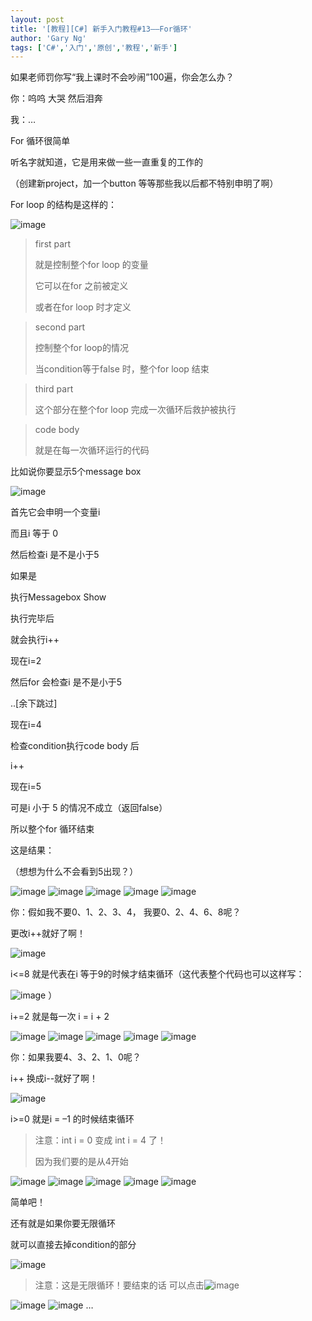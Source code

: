```yaml
---
layout: post
title: '[教程][C#] 新手入门教程#13——For循环'
author: 'Gary Ng'
tags: ['C#','入门','原创','教程','新手']
---
```


如果老师罚你写“我上课时不会吵闹”100遍，你会怎么办？

你：呜呜 大哭 然后泪奔

我：…

For 循环很简单

听名字就知道，它是用来做一些一直重复的工作的

 

（创建新project，加一个button 等等那些我以后都不特别申明了啊）

 

For loop 的结构是这样的：

![image](http://lh6.ggpht.com/-o73uy3lmuNY/UoopII3nuuI/AAAAAAAAGAU/nFYOLIBoeu8/image_thumb%25255B1%25255D.png?imgmax=800)

 

> first part
> 
> 就是控制整个for loop 的变量
> 
> 它可以在for 之前被定义
> 
> 或者在for loop 时才定义

 

> second part
> 
> 控制整个for loop的情况
> 
> 当condition等于false 时，整个for loop 结束

 

> third part
> 
> 这个部分在整个for loop 完成一次循环后救护被执行
> 
>  

> code body
> 
> 就是在每一次循环运行的代码

 

比如说你要显示5个message box

![image](http://lh6.ggpht.com/-sDT8Z3-EWww/UoopJlgVu3I/AAAAAAAAGAk/lIPeBpcjS1s/image_thumb%25255B2%25255D.png?imgmax=800)

首先它会申明一个变量i

而且i 等于 0

然后检查i 是不是小于5

如果是

执行Messagebox Show

执行完毕后

就会执行i++

 

现在i=2

然后for 会检查i 是不是小于5

..[余下跳过]

 

现在i=4

检查condition执行code body 后

i++

 

现在i=5

可是i 小于 5 的情况不成立（返回false）

所以整个for 循环结束

 

这是结果：

（想想为什么不会看到5出现？）

![image](http://lh3.ggpht.com/-MkRNdQNO2qA/UoopLsoO8WI/AAAAAAAAGA0/PkiBea3-ACI/image_thumb%25255B3%25255D.png?imgmax=800) ![image](http://lh5.ggpht.com/-cym0PUcIrWY/UoopNmIQBxI/AAAAAAAAGBE/ISLkud6JXJM/image_thumb%25255B4%25255D.png?imgmax=800) ![image](http://lh5.ggpht.com/-OqXMjd-pEio/UoopPv20OYI/AAAAAAAAGBU/b_xouijhDVw/image_thumb%25255B5%25255D.png?imgmax=800) ![image](http://lh4.ggpht.com/-7Uk6H2eZje0/UoopRHkZ-ZI/AAAAAAAAGBk/2eQoDbyaibY/image_thumb%25255B6%25255D.png?imgmax=800) ![image](http://lh5.ggpht.com/-baUuNRsuZs4/UoopTDN6gwI/AAAAAAAAGB0/2Cnes_fmsf4/image_thumb%25255B7%25255D.png?imgmax=800)

 

你：假如我不要0、1、2、3、4， 我要0、2、4、6、8呢？

更改i++就好了啊！

![image](http://lh4.ggpht.com/-PMjAlnrVtXY/UoopVNNJstI/AAAAAAAAGCE/fuVoDStAumY/image_thumb%25255B12%25255D.png?imgmax=800)

i<=8 就是代表在i 等于9的时候才结束循环（这代表整个代码也可以这样写：

![image](http://lh6.ggpht.com/-hUpn4N6M3hI/UoopWq1Z_aI/AAAAAAAAGCU/r8J4mlz4p64/image_thumb%25255B13%25255D.png?imgmax=800) ）

i+=2 就是每一次 i = i + 2

![image](http://lh4.ggpht.com/-92YmTapQsUg/UoopYoqDmXI/AAAAAAAAGCk/unbgin1UAhw/image_thumb%25255B10%25255D.png?imgmax=800) ![image](http://lh4.ggpht.com/-bROfjyUlVnA/UoopaPFpR0I/AAAAAAAAGC0/ZooyiOhh7H4/image_thumb%25255B11%25255D.png?imgmax=800) ![image](http://lh5.ggpht.com/-RMK6nwcHE-E/Uoopb6HTjhI/AAAAAAAAGDE/mQeGPT-L2o4/image_thumb%25255B15%25255D.png?imgmax=800) ![image](http://lh5.ggpht.com/-rGduVAeTdE4/UoopdjJ0a2I/AAAAAAAAGDU/j9wIfDZeMT8/image_thumb%25255B16%25255D.png?imgmax=800) ![image](http://lh3.ggpht.com/-MDRKg7kobDU/Uoopf_9Z6lI/AAAAAAAAGDk/mNm-YYs36w8/image_thumb%25255B17%25255D.png?imgmax=800)

 

你：如果我要4、3、2、1、0呢？

i++ 换成i--就好了啊！

![image](http://lh6.ggpht.com/-XjWuVKIfEow/UoophhQ9AKI/AAAAAAAAGD0/pqQ9u7dLKsU/image_thumb%25255B18%25255D.png?imgmax=800)

i>=0 就是i = –1 的时候结束循环

> 注意：int i = 0 变成 int i = 4 了！
> 
> 因为我们要的是从4开始

![image](http://lh4.ggpht.com/-AgVX-Uk8KZU/UoopjBFtGII/AAAAAAAAGEA/_hghm6rcpOM/image_thumb%25255B20%25255D.png?imgmax=800) ![image](http://lh3.ggpht.com/-vwEFO8ZO7wA/Uoopk_8xXII/AAAAAAAAGEU/4mTahgzoluE/image_thumb%25255B21%25255D.png?imgmax=800) ![image](http://lh5.ggpht.com/-JYgFXCrrF-c/UoopmhNUazI/AAAAAAAAGEk/8eJUZzwloeo/image_thumb%25255B22%25255D.png?imgmax=800) ![image](http://lh3.ggpht.com/-XBKnEqsBVUE/UooporFqduI/AAAAAAAAGE0/IWpqs8pp5L4/image_thumb%25255B23%25255D.png?imgmax=800) ![image](http://lh4.ggpht.com/-RzqpAXvq2EA/UoopqLzxNxI/AAAAAAAAGFE/rvuigRliY9A/image_thumb%25255B24%25255D.png?imgmax=800)

 

简单吧！

还有就是如果你要无限循环

就可以直接去掉condition的部分

![image](http://lh6.ggpht.com/-PAUIgFRlMpY/Uoow3PDHZTI/AAAAAAAAGGI/kpD1BJddN2U/image_thumb%25255B25%25255D.png?imgmax=800)

> 注意：这是无限循环！要结束的话 可以点击![image](http://lh6.ggpht.com/--tT-6vJ9qng/Uoow4ZmKliI/AAAAAAAAGGY/Egm5QvzNHSc/image_thumb%25255B26%25255D.png?imgmax=800)

![image](http://lh6.ggpht.com/-xEgAqRpbxmM/Uoow5iZFsjI/AAAAAAAAGGo/m9772J2TRX0/image_thumb%25255B28%25255D.png?imgmax=800) ![image](http://lh4.ggpht.com/-GLYmwZqV7uE/Uoow8J9dxCI/AAAAAAAAGG4/H6WnYj1PsMA/image_thumb%25255B29%25255D.png?imgmax=800) …
